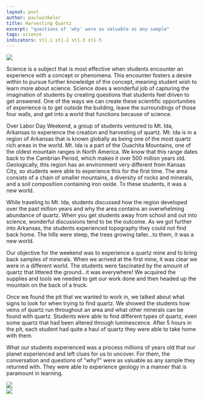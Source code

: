 ```yaml
---
layout: post
author: paulwinkeler
title: Harvesting Quartz
excerpt: "questions of 'why' were as valuable as any sample"
tags: science
indicators: st1.1 st1.2 st1.3 st1.5
---
```



<div class="flex-wrapper">
  <img src="{{site.baseurl}}/img/HQ1.JPG">
</div>


Science is a subject that is most effective when students encounter an experience with a concept or phenomena.  This encounter fosters a desire within to pursue further knowledge of the concept, meaning student wish to learn more about science.  Science does a wonderful job of capturing the imagination of students by creating questions that students feel driven to get answered.  One of the ways we can create these scientific opportunities of experience is to get outside the building, leave the surroundings of those four walls, and get into a world that functions because of science.

Over Labor Day Weekend, a group of students ventured to Mt. Ida, Arkansas to experience the creation and harvesting of quartz.  Mt. Ida is in a region of Arkansas that is known globally as being one of the most quartz rich areas in the world.  Mt. Ida is a part of the Ouachita Mountains, one of the oldest mountain ranges in North America.  We know that this range dates back to the Cambrian Period, which makes it over 500 million years old.  Geologically, this region has an environment very different from Kansas City, so students were able to experience this for the first time.  The area consists of a chain of smaller mountains, a diversity of rocks and minerals, and a soil composition containing iron oxide.  To these students, it was a new world.

While traveling to Mt. Ida, students discussed how the region developed over the past million years and why the area contains an overwhelming abundance of quartz.  When you get students away from school and out into science, wonderful discussions tend to be the outcome.  As we got further into Arkansas, the students experienced topography they could not find back home.  The hills were steep, the trees growing taller...to them, it was a new world.

Our objective for the weekend was to experience a quartz mine and to bring back samples of minerals.  When we arrived at the first mine, it was clear we were in a different world.  The students were fascinated by the amount of quartz that littered the ground...it was everywhere!  We acquired the supplies and tools we needed to get our work done and then headed up the mountain on the back of a truck.  

Once we found the pit that we wanted to work in, we talked about what signs to look for when trying to find quartz.  We showed the students how veins of quartz run throughout an area and what other minerals can be found with quartz.  Students were able to find different types of quartz, even some quartz that had been altered through luminescence.  After 5 hours in the pit, each student had quite a haul of quartz they were able to take home with them.

What our students experienced was a process millions of years old that our planet experienced and left clues for us to uncover.  For them, the conversation and questions of "why?" were as valuable as any sample they returned with.  They were able to experience geology in a manner that is paramount in learning. 

<div class="flex-wrapper">
  <img src="{{site.baseurl}}/img/HQ2.JPG">
</div>


<div class="flex-wrapper">
  <img src="{{site.baseurl}}/img/HQ3.JPG">
</div>
